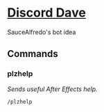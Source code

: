 # [Discord Dave](https://discordapp.com/oauth2/authorize?client_id=536726185259040788&scope=bot)
SauceAlfredo's bot idea

## Commands
### plzhelp
*Sends useful After Effects help.*

`/plzhelp`
